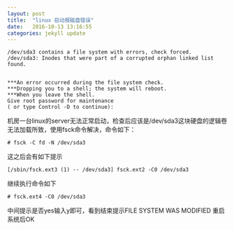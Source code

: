 ```yaml
---
layout: post
title:  "linux 启动报磁盘错误"
date:   2016-10-13 13:16:55 
categories: jekyll update
---
```



	/dev/sda3 contains a file system with errors, check forced.
	/dev/sda3: Inodes that were part of a corrupted orphan linked list found.
	
	
	***An error occurred during the file system check.
	***Dropping you to a shell; the system will reboot.
	***When you leave the shell.
	Give root password for maintenance
	( or type Control -D to continue): 

机房一台linux的server无法正常启动，检查后应该是/dev/sda3这块硬盘的逻辑卷无法加载所致，使用fsck命令解决，命令如下：

	# fsck -C fd -N /dev/sda3

这之后会有如下提示

	[/sbin/fsck.ext3 (1) -- /dev/sda3] fsck.ext2 -C0 /dev/sda3

继续执行命令如下

	# fsck.ext4 -C0 /dev/sda3

中间提示是否yes输入y即可，看到结束提示FILE SYSTEM WAS MODIFIED  重启系统后OK